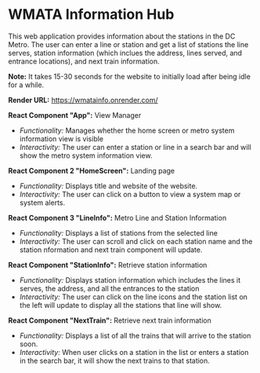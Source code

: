 # WMATA Information Hub

This web application provides information about the stations in the DC Metro. The user can enter a line or station and get a list of stations the line serves, station information (which inclues the address, lines served, and entrance locations), and next train information.

**Note:** It takes 15-30 seconds for the website to initially load after being idle for a while.

**Render URL:** https://wmatainfo.onrender.com/

**React Component "App":** View Manager
  * *Functionality:* Manages whether the home screen or metro system information view is visible
  * *Interactivity:* The user can enter a station or line in a search bar and will show the metro system information view.

**React Component 2 "HomeScreen":** Landing page
  * *Functionality:* Displays title and website of the website.
  * *Interactivity:* The user can click on a button to view a system map or system alerts.

**React Component 3 "LineInfo":** Metro Line and Station Information
  * *Functionality:* Displays a list of stations from the selected line
  * *Interactivity:* The user can scroll and click on each station name and the station nformation and next train component will update.

**React Component "StationInfo":** Retrieve station information
  * *Functionality:* Displays station information which includes the lines it serves, the address, and all the entrances to the station
  * *Interactivity:* The user can click on the line icons and the station list on the left will update to display all the stations that line will show.

**React Component "NextTrain":** Retrieve next train information
  * *Functionality:* Displays a list of all the trains that will arrive to the station soon.
  * *Interactivity:* When user clicks on a station in the list or enters a station in the search bar, it will show the next trains to that station.
